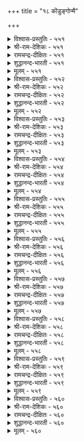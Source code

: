 +++
title = "१८ कॊडुङ्गोन्मै"

+++

<details><summary>विश्वास-प्रस्तुतिः - ५५१</summary>

कॊलैमेऱ्कॊण् डारिऱ्कॊडिदे अलैमेऱ्कॊण्डु  
अल्लवै सॆय्दॊऴुगुम् वेन्दु।       ५५१
</details>

<details><summary>श्री-राम-देशिकः - ५५१</summary>

जनहिंसापरो राजा न्यायातीतपदानुगाः ।  
निर्घुणाद् घातकाच्चापि भुवि क्रूरतमो मतः ॥ ५५१॥
</details>

<details><summary>रामचन्द्र-दीक्षितः - ५५१</summary>

551\. kolai mēṟkoṇṭāriṉ koṭitē-alai mēṟkoṇṭu  
allavai ceytu oḻukum vēntu.

551\. The unrighteous king who oppresses his subjects is more cruel than the one who leads the life of a murderer.  
</details>

<details><summary>शुद्धानन्द-भारती - ५५१</summary>

1\. கொலைமேற்கொண் டாரிற் கொடிதே அலைமேற்கொண்டு  
அல்லவை செய்துஒழுகும் வேந்து.  
The unjust tyrant oppressor  
Is worse than cruel murderer.        551  
</details>

<details><summary>मूलम् - ५५१</summary>

कॊलैमेऱ्कॊण् डारिऱ्कॊडिदे अलैमेऱ्कॊण्डु  
अल्लवै सॆय्दॊऴुगुम् वेन्दु।       ५५१
</details>

<details><summary>विश्वास-प्रस्तुतिः - ५५२</summary>

वेलॊडु निण्ड्रान् इडुवॆन् ऱदुबोलुम्  
कोलॊडु निण्ड्रान् इरवु।       ५५२
</details>

<details><summary>श्री-राम-देशिकः - ५५२</summary>

नीत्या पालयता राज्ञा प्रजाभ्यो वित्तयाचनम् ।  
चोरेण शूलिना पान्थात् वित्तचौर्यसमं मतम् ॥ ५५२॥
</details>

<details><summary>रामचन्द्र-दीक्षितः - ५५२</summary>

552\. vēloṭu niṉṟāṉ, ‘iṭu’ eṉṟatu pōlum-  
kōloṭu niṉṟāṉ iravu.

552\. The wielder of the sceptre asking for gifts, is like the spearman asking the way-farer ‘give.’  
</details>

<details><summary>शुद्धानन्द-भारती - ५५२</summary>

2\. வேலொடு நின்றான் இடுஎன் றதுபோலும்  
கோலொடு நின்றான் இரவு.  
Sceptered tyrant exacting gold  
Is "give" of lanced robber bold.        552  
</details>

<details><summary>मूलम् - ५५२</summary>

वेलॊडु निण्ड्रान् इडुवॆन् ऱदुबोलुम्  
कोलॊडु निण्ड्रान् इरवु।       ५५२
</details>

<details><summary>विश्वास-प्रस्तुतिः - ५५३</summary>

नाडॊऱुम् नाडि मुऱैसॆय्या मन्नवन्  
नाडॊऱुम् नाडु कॆडुम्।       ५५३
</details>

<details><summary>श्री-राम-देशिकः - ५५३</summary>

देशे दिने दिने जाताननर्थान् विमृशन् नृपः ।  
परिहारमकुर्वाणः क्षीणराज्यः क्रमाद्भवेत् ॥ ५५३॥
</details>

<details><summary>रामचन्द्र-दीक्षितः - ५५३</summary>

553\. nāḷtoṟum nāṭi, muṟaiceyyā maṉṉavaṉ  
nāḷtoṟum nāṭu keṭum.

553\. That country will perish any day whose monarch does not administer justice day by day.  
</details>

<details><summary>शुद्धानन्द-भारती - ५५३</summary>

3\. நாடொறும் நாடி முறைசெய்யா மன்னவன்  
நாடொறும் நாடு கெடும்.  
Spy wrongs daily and do justice  
Or day by day the realm decays.        553  
</details>

<details><summary>मूलम् - ५५३</summary>

नाडॊऱुम् नाडि मुऱैसॆय्या मन्नवन्  
नाडॊऱुम् नाडु कॆडुम्।       ५५३
</details>

<details><summary>विश्वास-प्रस्तुतिः - ५५४</summary>

कूऴुङ् गुडियुम् ऒरुङ्गिऴक्कुम् कोल्गोडिच्  
चूऴादु सॆय्युम् अरसु।       ५५४
</details>

<details><summary>श्री-राम-देशिकः - ५५४</summary>

भाव्यनर्थमनालोच्य न्याय्यमार्गविरोधतः ।  
भूपस्य रक्षतो वित्तं नश्येत् तेन प्रजा अपि ॥ ५५४॥
</details>

<details><summary>रामचन्द्र-दीक्षितः - ५५४</summary>

554\. kūḻum kuṭiyum oruṅku iḻakkum-kōl kōṭi,  
cūḻātu, ceyyum aracu.

554\. That king who allows his sceptre to bend indiscriminately will lose his wealth together with his subjects.  
</details>

<details><summary>शुद्धानन्द-भारती - ५५४</summary>

4\. கூழும் குடியும் ஒருங்கிழக்கும் கோல்கோடிச்  
சூழாது செய்யும் அரசு.  
The king shall wealth and subjects lose  
If his sceptre he dares abuse.        554  
</details>

<details><summary>मूलम् - ५५४</summary>

कूऴुङ् गुडियुम् ऒरुङ्गिऴक्कुम् कोल्गोडिच्  
चूऴादु सॆय्युम् अरसु।       ५५४
</details>

<details><summary>विश्वास-प्रस्तुतिः - ५५५</summary>

अल्लऱ्पट्टु आट्रादु अऴुदगण् णीरण्ड्रे  
सॆल्वत्तैत् तेय्क्कुम् पडै       ५५५
</details>

<details><summary>श्री-राम-देशिकः - ५५५</summary>

अधर्मपालनोद्भूतक्लेशभाजां नुणां भुवि ।  
अश्रुपातः श्रियं राज्ञो नाशयेदायुधात्मना ॥ ५५५॥
</details>

<details><summary>रामचन्द्र-दीक्षितः - ५५५</summary>

555\. allaṟpaṭṭu, āṟṟātu, aḻuta kaṇṇīr aṉṟē-  
celvattait tēykkum paṭai.

555\. Are not the tears, shed as a result of oppression, the weapons which destroy the prosperity of the monarch?  
</details>

<details><summary>शुद्धानन्द-भारती - ५५५</summary>

5\. அல்லற்பட்டு ஆற்றாது அழுதகண் ணீரன்றே  
செல்வத்தைத் தேய்க்கும் படை.  
Groaning tears caused by tyrant's sway  
File the royal wealth away.        555  
</details>

<details><summary>मूलम् - ५५५</summary>

अल्लऱ्पट्टु आट्रादु अऴुदगण् णीरण्ड्रे  
सॆल्वत्तैत् तेय्क्कुम् पडै       ५५५
</details>

<details><summary>विश्वास-प्रस्तुतिः - ५५६</summary>

मन्नर्क्कु मन्नुदल् सॆङ्गोन्मै अह्दिण्ड्रेल्  
मन्नावाम् मन्नर्क् कॊळि।       ५५६
</details>

<details><summary>श्री-राम-देशिकः - ५५६</summary>

विन्दते सुस्थिरां कीर्ति भूपो धर्मेण पालयन् ।  
अनीत्या पालयन् राजा नष्टकीर्तिर्भविष्यति ॥ ५५६॥
</details>

<details><summary>रामचन्द्र-दीक्षितः - ५५६</summary>

556\. maṉṉarkku maṉṉutal ceṅkōṉmai; aḵtu iṉṟēl,  
maṉṉāvām, maṉṉarkku oḷi.

556\. Good Government makes one’s rule enduring. Where it is not found, his lustre will not last long?  
</details>

<details><summary>शुद्धानन्द-भारती - ५५६</summary>

6\. மன்னர்க்கு மன்னுதல் செங்கோன்மை அஃதின்றேல்  
மன்னாவாம் மன்னர்க் கொளி.  
Glory endures by sceptre right  
Without it wanes the royal light.        556  
</details>

<details><summary>मूलम् - ५५६</summary>

मन्नर्क्कु मन्नुदल् सॆङ्गोन्मै अह्दिण्ड्रेल्  
मन्नावाम् मन्नर्क् कॊळि।       ५५६
</details>

<details><summary>विश्वास-प्रस्तुतिः - ५५७</summary>

तुळियिन्मै ञालत्तिऱ्कु ऎट्रट्रे वेन्दन्  
अळियिन्मै वाऴुम् उयिर्क्कु।       ५५७
</details>

<details><summary>श्री-राम-देशिकः - ५५७</summary>

दयाधून्यमहीपालपाल्यमाननृणां स्थितम् ।  
वृष्टिहीनप्रदेशस्थजनास्थितिसमां विदुः ॥ ५५७॥
</details>

<details><summary>रामचन्द्र-दीक्षितः - ५५७</summary>

557\. tuḷi iṉmai ñālattiṟku eṟṟu? aṟṟē, vēntaṉ  
aḷi iṉmai vāḻum uyirkku.

557\. The people who live under a graceless king suffer like the earth unvisited by drops of rain.  
</details>

<details><summary>शुद्धानन्द-भारती - ५५७</summary>

7\. துளியின்மை ஞாலத்திற்கு எற்றற்றே வேந்தன்  
அளியின்மை வாழும் உயிர்க்கு.  
Dry like the earth without rainfall  
Is graceless king to creatures all.        557  
</details>

<details><summary>मूलम् - ५५७</summary>

तुळियिन्मै ञालत्तिऱ्कु ऎट्रट्रे वेन्दन्  
अळियिन्मै वाऴुम् उयिर्क्कु।       ५५७
</details>

<details><summary>विश्वास-प्रस्तुतिः - ५५८</summary>

इन्मैयिन् इन्नादु उडैमै मुऱैसॆय्या  
मन्नवन् कोऱ्कीऴ्प् पडिन्।       ५५८
</details>

<details><summary>श्री-राम-देशिकः - ५५८</summary>

धर्ममार्गं समुल्लङ्घ्य रक्षतः पृथिवीपतेः ।  
देशे सतां तु दारिद्र्यात् सम्पत्क्लेशाय कल्पते ॥ ५५८॥
</details>

<details><summary>रामचन्द्र-दीक्षितः - ५५८</summary>

558\. iṉmaiyiṉ iṉṉātu, uṭaimai-muṟai ceyyā  
maṉṉavaṉ kōṟkīḻp paṭiṉ.

558\. Where people possess a king, who does not enforce justice, wealth does not confer more happiness than poverty.  
</details>

<details><summary>शुद्धानन्द-भारती - ५५८</summary>

8\. இன்மையின் இன்னாது உடைமை முறைசெய்யா  
மன்னவன் கோற்கீழ்ப் படின்.  
To have is worse than having not  
If ruler is unjust despot.        558  
</details>

<details><summary>मूलम् - ५५८</summary>

इन्मैयिन् इन्नादु उडैमै मुऱैसॆय्या  
मन्नवन् कोऱ्कीऴ्प् पडिन्।       ५५८
</details>

<details><summary>विश्वास-प्रस्तुतिः - ५५९</summary>

मुऱैगोडि मन्नवन् सॆय्यिन् उऱैगोडि  
ऒल्लादु वानम् पॆयल्।       ५५९
</details>

<details><summary>श्री-राम-देशिकः - ५५९</summary>

पयोधरा न वर्षन्ति काले वृष्टिश्च निष्फला ।  
धर्म्य पन्थानमुल्लङ्घ्य नृपे शासति मेदिनीम् ॥ ५५९॥
</details>

<details><summary>रामचन्द्र-दीक्षितः - ५५९</summary>

559\. muṟai kōṭi maṉṉavaṉ ceyyiṉ, uṟai kōṭi  
ollātu, vāṉam peyal.

559\. Were the king to rule unjustly, the Heavens would withhold rains?  
</details>

<details><summary>शुद्धानन्द-भारती - ५५९</summary>

9\. முறைகோடி மன்னவன் செய்யின் உறைகோடி  
ஒல்லாது வானம் பெயல்.  
The sky withdraws season's shower  
If the king misuses his power.        559  
</details>

<details><summary>मूलम् - ५५९</summary>

मुऱैगोडि मन्नवन् सॆय्यिन् उऱैगोडि  
ऒल्लादु वानम् पॆयल्।       ५५९
</details>

<details><summary>विश्वास-प्रस्तुतिः - ५६०</summary>

आबयन् कुण्ड्रुम् अऱुदॊऴिलोर् नूल्मऱप्पर्  
कावलन् कावान् ऎनिन्।       ५६०
</details>

<details><summary>श्री-राम-देशिकः - ५६०</summary>

अरक्षति भुवं भूपे पथा न्यायानुरोधिना ।  
विप्राः क्षुतिं विस्मरेयुः न दद्युः पशवः पयः ॥ ५६०॥
</details>

<details><summary>रामचन्द्र-दीक्षितः - ५६०</summary>

560\. ā payaṉ kuṉṟum; aṟutoḻilōr nūl maṟappar;-  
kāvalaṉ kāvāṉ eṉiṉ.

560\. If the protecting monarch fails in his duties, the yield of cows will diminish and Brahmans with their six duties will forget their Vedas.  
</details>

<details><summary>शुद्धानन्द-भारती - ५६०</summary>

10\. ஆபயன் குன்றும் அறுதொழிலோர் நூல்மறப்பர்  
காவலன் காவான் எனின்.  
The *six-functioned forget their lore  
Cows give less if kings guard no more.         560  
</details>

<details><summary>मूलम् - ५६०</summary>

आबयन् कुण्ड्रुम् अऱुदॊऴिलोर् नूल्मऱप्पर्  
कावलन् कावान् ऎनिन्।       ५६०
</details>
